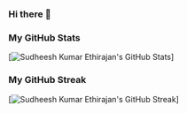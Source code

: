 ### Hi there 👋

<!--
**skethirajan/skethirajan** is a ✨ _special_ ✨ repository because its `README.md` (this file) appears on your GitHub profile.

Here are some ideas to get you started:

- 🔭 I’m currently working on ...
- 🌱 I’m currently learning ...
- 👯 I’m looking to collaborate on ...
- 🤔 I’m looking for help with ...
- 💬 Ask me about ...
- 📫 How to reach me: ...
- 😄 Pronouns: ...
- ⚡ Fun fact: ...
-->

### My GitHub Stats
[![Sudheesh Kumar Ethirajan's GitHub Stats](https://github-readme-stats.vercel.app/api?username=skethirajan&theme=dark)]

### My GitHub Streak
[![Sudheesh Kumar Ethirajan's GitHub Streak](https://github-readme-streak-stats.herokuapp.com/?user=skethirajan&theme=dark)]
